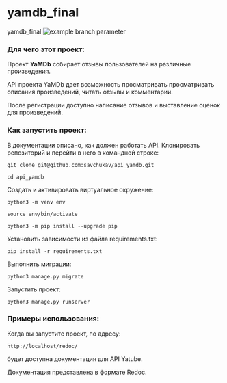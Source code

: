 # yamdb_final
yamdb_final
![example branch parameter](https://github.com/Aleksey-Savchuk/yamdb_final/actions/workflows/yamdb_workflow.yml/badge.svg?branch=master)

### Для чего этот проект:
Проект **YaMDb** собирает отзывы пользователей на различные произведения.

API проекта YaMDb дает возможность просматривать просматривать описания произведений, читать отзывы и комментарии.

После регистрации доступно написание отзывов и выставление оценок для произведений. 

### Как запустить проект:
В документации описано, как должен работать API. 
Клонировать репозиторий и перейти в него в командной строке:

```
git clone git@github.com:savchukav/api_yamdb.git
```

```
cd api_yamdb
```

Cоздать и активировать виртуальное окружение:

```
python3 -m venv env
```

```
source env/bin/activate
```

```
python3 -m pip install --upgrade pip
```

Установить зависимости из файла requirements.txt:

```
pip install -r requirements.txt
```

Выполнить миграции:

```
python3 manage.py migrate
```

Запустить проект:

```
python3 manage.py runserver
```
### Примеры использования:
Когда вы запустите проект, по адресу:

```
http://localhost/redoc/
```
будет доступна документация для API Yatube. 

Документация представлена в формате Redoc.

